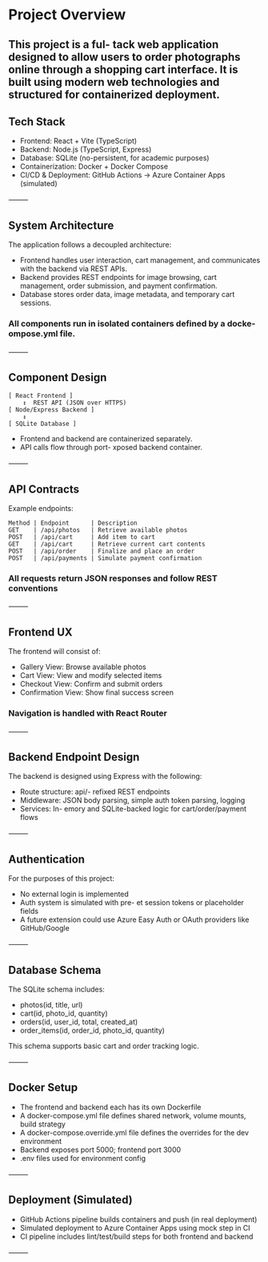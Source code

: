 # Project Overview

## This project is a ful- tack web application designed to allow users to order photographs online through a shopping cart interface. It is built using modern web technologies and structured for containerized deployment.

## Tech Stack

- Frontend: React + Vite (TypeScript)
- Backend: Node.js (TypeScript, Express)
- Database: SQLite (no-persistent, for academic purposes)
- Containerization: Docker + Docker Compose
- CI/CD & Deployment: GitHub Actions → Azure Container Apps (simulated)

⸻

## System Architecture

The application follows a decoupled architecture:

- Frontend handles user interaction, cart management, and communicates with the backend via REST APIs.
- Backend provides REST endpoints for image browsing, cart management, order submission, and payment confirmation.
- Database stores order data, image metadata, and temporary cart sessions.

### All components run in isolated containers defined by a docke- ompose.yml file.

⸻

## Component Design

```
[ React Frontend ]
    ↕  REST API (JSON over HTTPS)
[ Node/Express Backend ]
    ↕
[ SQLite Database ]
```

- Frontend and backend are containerized separately.
- API calls flow through port- xposed backend container.

⸻

## API Contracts

Example endpoints:

```
Method | Endpoint      | Description
GET    | /api/photos   | Retrieve available photos
POST   | /api/cart     | Add item to cart
GET    | /api/cart     | Retrieve current cart contents
POST   | /api/order    | Finalize and place an order
POST   | /api/payments | Simulate payment confirmation
```

### All requests return JSON responses and follow REST conventions

⸻

## Frontend UX

The frontend will consist of:

- Gallery View: Browse available photos
- Cart View: View and modify selected items
- Checkout View: Confirm and submit orders
- Confirmation View: Show final success screen

### Navigation is handled with React Router

⸻

## Backend Endpoint Design

The backend is designed using Express with the following:

- Route structure: api/- refixed REST endpoints
- Middleware: JSON body parsing, simple auth token parsing, logging
- Services: In- emory and SQLite-backed logic for cart/order/payment flows

⸻

## Authentication

For the purposes of this project:

- No external login is implemented
- Auth system is simulated with pre- et session tokens or placeholder fields
- A future extension could use Azure Easy Auth or OAuth providers like GitHub/Google

⸻

## Database Schema

The SQLite schema includes:

- photos(id, title, url)
- cart(id, photo_id, quantity)
- orders(id, user_id, total, created_at)
- order_items(id, order_id, photo_id, quantity)

This schema supports basic cart and order tracking logic.

⸻

## Docker Setup

- The frontend and backend each has its own Dockerfile
- A docker-compose.yml file defines shared network, volume mounts, build strategy
- A docker-compose.override.yml file defines the overrides for the dev environment
- Backend exposes port 5000; frontend port 3000
- .env files used for environment config

⸻

## Deployment (Simulated)

- GitHub Actions pipeline builds containers and push (in real deployment)
- Simulated deployment to Azure Container Apps using mock step in CI
- CI pipeline includes lint/test/build steps for both frontend and backend

⸻
